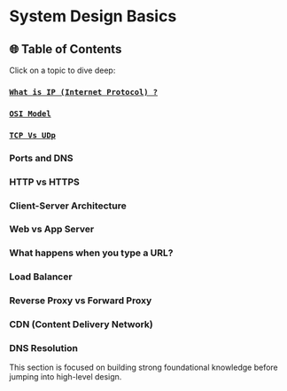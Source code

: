 # System Design Basics

## 🌐 Table of Contents

Click on a topic to dive deep:

### [`What is IP (Internet Protocol) ?`](./topics/ip.md)

### [`OSI Model`](./topics/osi_Model.md)

### [`TCP Vs UDp`](./topics/tcp_udp.md)

### Ports and DNS

### HTTP vs HTTPS

### Client-Server Architecture

### Web vs App Server

### What happens when you type a URL?

### Load Balancer

### Reverse Proxy vs Forward Proxy

### CDN (Content Delivery Network)

### DNS Resolution

This section is focused on building strong foundational knowledge before jumping into high-level design.
